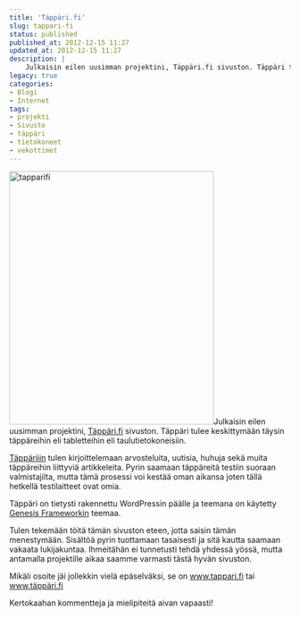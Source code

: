 ```yaml
---
title: 'Täppäri.fi'
slug: tappari-fi
status: published
published_at: 2012-12-15 11:27
updated_at: 2012-12-15 11:27
description: |
    Julkaisin eilen uusimman projektini, Täppäri.fi sivuston. Täppäri tulee keskittymään täysin täppäreihin eli tabletteihin eli taulutietokoneisiin. Täppäriiin tulen kirjoittelemaan arvosteluita, uutisia, huhuja sekä muita täppäreihin liittyviä artikkeleita. Pyrin saamaan täppäreitä testiin suoraan valmistajilta, mutta tämä prosessi voi kestää oman aikansa joten tällä hetkellä testilaitteet ovat omia. Täppäri on tietysti rakennettu WordPressin päälle ja teemana on käytetty Genesis… Jatka lukemista Täppäri.fi
legacy: true
categories:
- Blogi
- Internet
tags:
- projekti
- Sivusto
- täppäri
- tietokoneet
- vekottimet
---
```


<p><a href="https://cdn.markokaartinen.net/uploads/2012/12/tapparifi.png"><img loading="lazy" decoding="async" class="alignright  wp-image-3716" alt="tapparifi" src="https://cdn.markokaartinen.net/uploads/2012/12/tapparifi-610x757.png" width="366" height="454" /></a>Julkaisin eilen uusimman projektini, <a href="http://tappari.fi" target="_blank">Täppäri.fi</a> sivuston. Täppäri tulee keskittymään täysin täppäreihin eli tabletteihin eli taulutietokoneisiin.</p>
<p><a href="http://tappari.fi" target="_blank">Täppäriiin</a> tulen kirjoittelemaan arvosteluita, uutisia, huhuja sekä muita täppäreihin liittyviä artikkeleita. Pyrin saamaan täppäreitä testiin suoraan valmistajilta, mutta tämä prosessi voi kestää oman aikansa joten tällä hetkellä testilaitteet ovat omia.</p>
<p>Täppäri on tietysti rakennettu WordPressin päälle ja teemana on käytetty <a href="http://www.shareasale.com/r.cfm?b=346198&amp;u=573489&amp;m=28169&amp;urllink=&amp;afftrack=" target="_blank">Genesis Frameworkin</a> teemaa.</p>
<p>Tulen tekemään töitä tämän sivuston eteen, jotta saisin tämän menestymään. Sisältöä pyrin tuottamaan tasaisesti ja sitä kautta saamaan vakaata lukijakuntaa. Ihmeitähän ei tunnetusti tehdä yhdessä yössä, mutta antamalla projektille aikaa saamme varmasti tästä hyvän sivuston.</p>
<p>Mikäli osoite jäi jollekkin vielä epäselväksi, se on <a href="http://tappari.fi/" target="_blank">www.tappari.fi</a> tai <a href="http://tappari.fi/" target="_blank">www.täppäri.fi</a></p>
<p>Kertokaahan kommentteja ja mielipiteitä aivan vapaasti!</p>